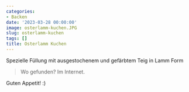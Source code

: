 ```yaml
---
categories:
- Backen
date: '2023-03-28 00:00:00'
image: osterlamm-kuchen.JPG
slug: osterlamm-kuchen
tags: []
title: Osterlamm Kuchen
---
```



Spezielle Füllung mit ausgestochenem und gefärbtem Teig in Lamm Form

> Wo gefunden? Im Internet.

Guten Appetit! :)